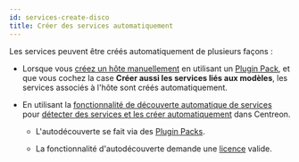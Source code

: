 ```yaml
---
id: services-create-disco
title: Créer des services automatiquement
---
```


Les services peuvent être créés automatiquement de plusieurs façons :

- Lorsque vous [créez un hôte manuellement](hosts-create) en utilisant un [Plugin Pack](../pluginpacks), et que vous cochez la case **Créer aussi les services liés aux modèles**, les services associés à l'hôte sont créés automatiquement. 

- En utilisant la [fonctionnalité de découverte automatique de services](../discovery/introduction) pour [détecter des services et les créer automatiquement](../discovery/services-discovery) dans Centreon.

    - L'autodécouverte se fait via des [Plugin Packs](../pluginpacks).

    - La fonctionnalité d'autodécouverte demande une [licence](../../administration/licenses) valide.
